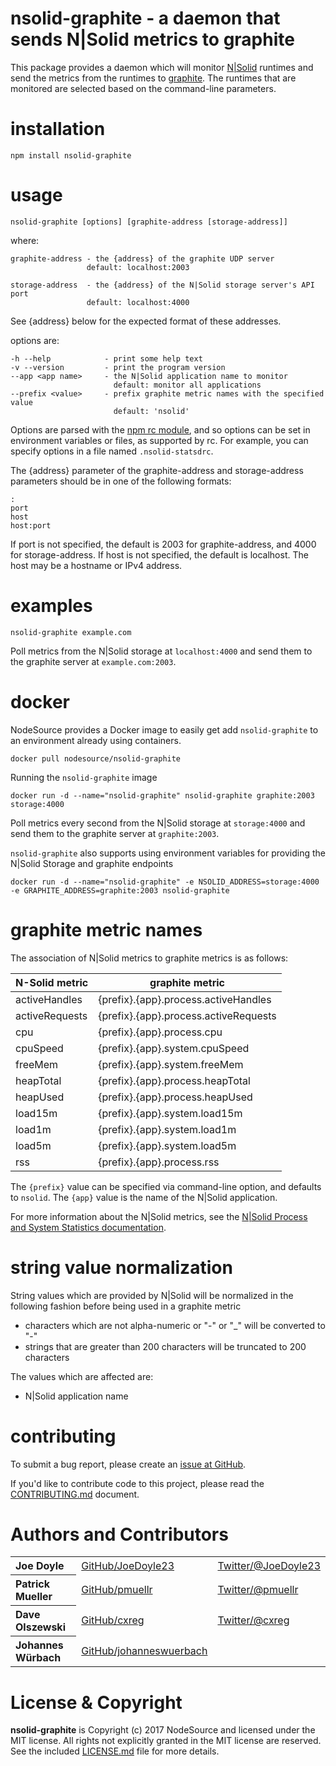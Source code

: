 nsolid-graphite - a daemon that sends N|Solid metrics to graphite
================================================================================

This package provides a daemon which will monitor [N|Solid][] runtimes and send
the metrics from the runtimes to [graphite][].  The runtimes that are monitored
are selected based on the command-line parameters.


installation
================================================================================

    npm install nsolid-graphite


usage
================================================================================

    nsolid-graphite [options] [graphite-address [storage-address]]

where:

    graphite-address - the {address} of the graphite UDP server
                     default: localhost:2003

    storage-address  - the {address} of the N|Solid storage server's API port
                     default: localhost:4000

See {address} below for the expected format of these addresses.

options are:

    -h --help            - print some help text
    -v --version         - print the program version
    --app <app name>     - the N|Solid application name to monitor
                           default: monitor all applications
    --prefix <value>     - prefix graphite metric names with the specified value
                           default: 'nsolid'

Options are parsed with the [npm rc module][], and so options can be set in
environment variables or files, as supported by rc.  For example, you can
specify options in a file named `.nsolid-statsdrc`.

The {address} parameter of the graphite-address and storage-address parameters
should be in one of the following formats:

    :
    port
    host
    host:port

If port is not specified, the default is 2003 for graphite-address, and 4000 for
storage-address. If host is not specified, the default is localhost.  The host
may be a hostname or IPv4 address.

examples
================================================================================

    nsolid-graphite example.com

Poll metrics from the N|Solid storage at `localhost:4000` and send them to the
graphite server at `example.com:2003`.

docker
================================================================================

NodeSource provides a Docker image to easily get add `nsolid-graphite` to an
environment already using containers.

    docker pull nodesource/nsolid-graphite

Running the `nsolid-graphite` image

    docker run -d --name="nsolid-graphite" nsolid-graphite graphite:2003 storage:4000 

Poll metrics every second from the N|Solid storage at `storage:4000` and send them to the
graphite server at `graphite:2003`. 

`nsolid-graphite` also supports using environment variables for providing the N|Solid
Storage and graphite endpoints

    docker run -d --name="nsolid-graphite" -e NSOLID_ADDRESS=storage:4000 -e GRAPHITE_ADDRESS=graphite:2003 nsolid-graphite



graphite metric names
================================================================================

The association of N|Solid metrics to graphite metrics is as follows:

N-Solid metric   | graphite metric
---------------  | -------------
activeHandles    | {prefix}.{app}.process.activeHandles
activeRequests   | {prefix}.{app}.process.activeRequests
cpu              | {prefix}.{app}.process.cpu
cpuSpeed         | {prefix}.{app}.system.cpuSpeed
freeMem          | {prefix}.{app}.system.freeMem
heapTotal        | {prefix}.{app}.process.heapTotal
heapUsed         | {prefix}.{app}.process.heapUsed
load15m          | {prefix}.{app}.system.load15m
load1m           | {prefix}.{app}.system.load1m
load5m           | {prefix}.{app}.system.load5m
rss              | {prefix}.{app}.process.rss

The `{prefix}` value can be specified via command-line option, and defaults to
`nsolid`.  The `{app}` value is the name of the N|Solid application.

For more information about the N|Solid metrics, see the
[N|Solid Process and System Statistics documentation][].


string value normalization
================================================================================

String values which are provided by N|Solid will be normalized in the following
fashion before being used in a graphite metric

* characters which are not alpha-numeric or "-" or "_" will be converted to "-"
* strings that are greater than 200 characters will be truncated to 200 characters

The values which are affected are:

* N|Solid application name


contributing
================================================================================

To submit a bug report, please create an [issue at GitHub][].

If you'd like to contribute code to this project, please read the
[CONTRIBUTING.md][] document.

Authors and Contributors
================================================================================

<table><tbody>
  <tr>
    <th align="left">Joe Doyle</th>
    <td><a href="https://github.com/joedoyle23">GitHub/JoeDoyle23</a></td>
    <td><a href="https://twitter.com/JoeDoyle23">Twitter/@JoeDoyle23</a></td>
  </tr>
  <tr>
    <th align="left">Patrick Mueller</th>
    <td><a href="https://github.com/pmuellr">GitHub/pmuellr</a></td>
    <td><a href="https://twitter.com/pmuellr">Twitter/@pmuellr</a></td>
  </tr>
  <tr>
    <th align="left">Dave Olszewski</th>
    <td><a href="https://github.com/cxreg">GitHub/cxreg</a></td>
    <td><a href="https://twitter.com/cxreg">Twitter/@cxreg</a></td>
  </tr>
  <tr>
    <th align="left">Johannes Würbach</th>
    <td><a href="https://github.com/johanneswuerbach">GitHub/johanneswuerbach</a></td>
    <td>&nbsp;</td>
  </tr>
</tbody></table>


License & Copyright
================================================================================

**nsolid-graphite** is Copyright (c) 2017 NodeSource and licensed under the
MIT license. All rights not explicitly granted in the MIT license are reserved.
See the included [LICENSE.md][] file for more details.


[N|Solid]: https://nodesource.com/products/nsolid
[graphite]: https://graphiteapp.org/
[npm rc module]: https://www.npmjs.com/package/rc
[N|Solid Process and System Statistics documentation]: https://docs.nodesource.com/docs/using-the-cli
[issue at GitHub]: https://github.com/nodesource/nsolid-graphite/issues
[CONTRIBUTING.md]: CONTRIBUTING.md
[LICENSE.md]: LICENSE.md
